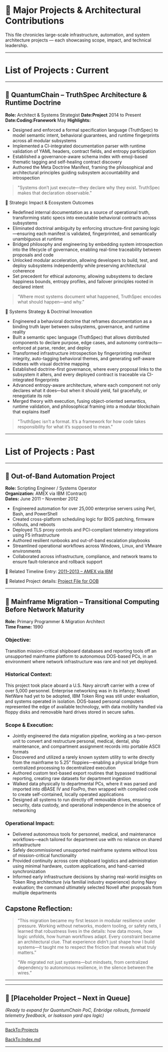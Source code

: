 # 🧠 Major Projects & Architectural Contributions


This file chronicles large-scale infrastructure, automation, and system architecture projects — each showcasing scope, impact, and technical leadership.

---

# List of Projects : Current

---

## 🧩 QuantumChain – TruthSpec Architecture & Runtime Doctrine

**Role:**                  Architect & Systems Strategist
**Date:Project**           2014 to Present
**Date:Coding:Franework**  May
**Highlights:** 
- Designed and enforced a formal specification language (TruthSpec) to model semantic intent, behavioral guarantees, and runtime fingerprints across all modular subsystems
- Implemented a CI-integrated documentation parser with runtime validation of YAML headers, contract fields, and entropy participation
- Established a governance-aware schema index with emoji-based thematic tagging and self-healing contract discovery
- Authored the Meta Doctrine Manifest, framing the philosophical and architectural principles guiding subsystem accountability and introspection

>"Systems don’t just execute—they declare why they exist. TruthSpec makes that declaration observable."

🔭 Strategic Impact & Ecosystem Outcomes
- Redefined internal documentation as a source of operational truth, transforming static specs into executable behavioral contracts across subsystems
- Eliminated doctrinal ambiguity by enforcing structure-first parsing logic—ensuring each manifest is validated, fingerprinted, and semantically unambiguous at runtime
- Bridged philosophy and engineering by embedding system introspection into the lifecycle of governance, enabling real-time traceability between proposals and code
- Unlocked modular acceleration, allowing developers to build, test, and deploy subsystems independently while preserving architectural coherence
- Set precedent for ethical autonomy, allowing subsystems to declare happiness bounds, entropy profiles, and failover principles rooted in declared intent
  
>“Where most systems document what happened, TruthSpec encodes what should happen—and why.”

🚀 Systems Strategy & Doctrinal Innovation
- Engineered a behavioral doctrine that reframes documentation as a binding truth layer between subsystems, governance, and runtime reality
- Built a semantic spec language (TruthSpec) that allows distributed components to declare purpose, edge cases, and autonomy contracts—enforced at parse, render, and deploy
- Transformed infrastructure introspection by fingerprinting manifest integrity, auto-tagging behavioral themes, and generating self-aware indexes with visual doctrine mapping
- Established doctrine-first governance, where every proposal links to the subsystem it alters, and every deployed contract is traceable via CI-integrated fingerprints
- Advanced entropy-aware architecture, where each component not only declares what it does—but when it should yield, fail gracefully, or renegotiate its role
- Merged theory with execution, fusing object-oriented semantics, runtime validation, and philosophical framing into a modular blockchain that explains itself

>"TruthSpec isn’t a format. It’s a framework for how code takes responsibility for what it’s supposed to mean."

---

# List of Projects : Past

---

## 🔧 Out-of-Band Automation Project  
**Role:** Scripting Engineer / Systems Operator  
**Organization:** AMEX via IBM (Contract)  
**Dates:** June 2011 – November 2012  

- Engineered automation for over 25,000 enterprise servers using Perl, Bash, and PowerShell  
- Created cross-platform scheduling logic for BIOS patching, firmware rollouts, and reboots  
- Deployed TLS proxy controls and PCI-compliant telemetry integrations using F5 infrastructure  
- Authored resilient runbooks and out-of-band escalation playbooks  
- Streamlined operational workflows across Windows, Linux, and VMware environments  
- Collaborated across infrastructure, compliance, and network teams to ensure fault-tolerance and rollback support  

🔗 Related Timeline Entry: [2011–2013 – AMEX via IBM](timeline.md)

🔗 Related Project details: [Project File for OOB](projects-oob.md)

---


## 🧭 Mainframe Migration – Transitional Computing Before Network Maturity
**Role:** Primary Programmer & Migration Architect  
**Time Frame:**  1990

### Objective:
Transition mission-critical shipboard databases and reporting tools off an unsupported mainframe platform to autonomous DOS-based PCs, in an environment where network infrastructure was rare and not yet deployed.
### Historical Context:
This project took place aboard a U.S. Navy aircraft carrier with a crew of over 5,000 personnel. Enterprise networking was in its infancy; Novell NetWare had yet to be adopted, IBM Token Ring was still under evaluation, and systems operated in isolation. DOS-based personal computers represented the edge of available technology, with data mobility handled via floppy disks and removable hard drives stored in secure safes.

### Scope & Execution:
- Jointly engineered the data migration pipeline, working as a two-person unit to convert and restructure personal, medical, dental, ship maintenance, and compartment assignment records into portable ASCII formats
- Discovered and utilized a rarely known system utility to write directly from the mainframe to 5.25” floppies—enabling a physical bridge from centralized processing to decentralized execution
- Authored custom text-based export routines that bypassed traditional reporting, creating raw datasets for department ingestion
- Walked data physically to departmental PCs, where it was parsed and imported into dBASE IV and FoxPro, then wrapped with compiled code to create self-contained, locally operated applications
- Designed all systems to run directly off removable drives, ensuring security, data custody, and operational independence in the absence of networking

### Operational Impact:
- Delivered autonomous tools for personnel, medical, and maintenance workflows—each tailored for department use with no reliance on shared infrastructure
- Safely decommissioned unsupported mainframe systems without loss of mission-critical functionality
- Provided continuity across core shipboard logistics and administration using minimal hardware, custom applications, and hand-carried synchronization
- Informed early infrastructure decisions by sharing real-world insights on Token Ring architecture (via familial industry experience) during Navy evaluation; the command ultimately selected Novell after proposals from multiple departments

## Capstone Reflection:
>“This migration became my first lesson in modular resilience under pressure. Working without networks, modern tooling, or safety nets, I learned that robustness lives in the details: how data moves, how logic unfolds, how human workflows adapt. Every constraint became an architectural clue. That experience didn’t just shape how I build systems—it taught me to respect the friction that reveals what truly matters.”

>“We migrated not just systems—but mindsets, from centralized dependency to autonomous resilience, in the silence between the wires.”

--- 






---


## 🚧 [Placeholder Project – Next in Queue]  
_(Ready to expand for QuantumChain PoC, Enbridge rollouts, formaeld telemetry feedback, or Isaksson yard ops logic)_

---


[BackTo:Projects](./projects.md)


[BackTo:Index.md](./index.md)

---
